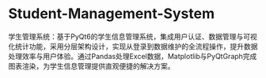 # Student-Management-System
学生管理系统：基于PyQt6的学生信息管理系统，集成用户认证、数据管理与可视化统计功能，采用分层架构设计，实现从登录到数据维护的全流程操作，提升数据处理效率与用户体验。通过Pandas处理Excel数据，Matplotlib与PyQtGraph完成图表渲染，为学生信息管理提供直观便捷的解决方案。
